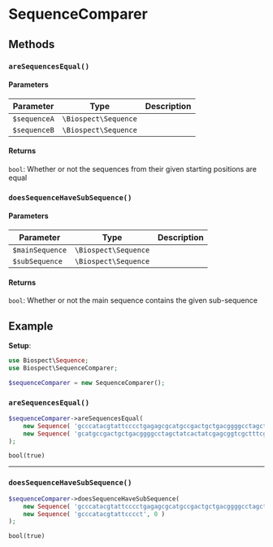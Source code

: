 # SequenceComparer

## Methods
### `areSequencesEqual()`
#### Parameters
| Parameter    | Type                 | Description |
|--------------|----------------------|-------------|
| `$sequenceA` | `\Biospect\Sequence` |             |
| `$sequenceB` | `\Biospect\Sequence` |             |
#### Returns
`bool`: Whether or not the sequences from their given starting positions are equal

### `doesSequenceHaveSubSequence()`
#### Parameters
| Parameter       | Type                 | Description |
|-----------------|----------------------|-------------|
| `$mainSequence` | `\Biospect\Sequence` |             |
| `$subSequence`  | `\Biospect\Sequence` |             |
#### Returns
`bool`: Whether or not the main sequence contains the given sub-sequence

## Example
**Setup**:
```php
use Biospect\Sequence;
use Biospect\SequenceComparer;

$sequenceComparer = new SequenceComparer();
```

### `areSequencesEqual()`
```php
$sequenceComparer->areSequencesEqual(
	new Sequence( 'gcccatacgtattcccctgagagcgcatgccgactgctgacggggcctagctatcactatcgagcggtcgctttcgactctaatcgcataatccctttg', 24 ),
	new Sequence( 'gcatgccgactgctgacggggcctagctatcactatcgagcggtcgctttcgactctaatcgcataatccctttg', 0 )
);
```
```
bool(true)
```

----
### `doesSequenceHaveSubSequence()`
```php
$sequenceComparer->doesSequenceHaveSubSequence(
	new Sequence( 'gcccatacgtattcccctgagagcgcatgccgactgctgacggggcctagctatcactatcgagcggtcgctttcgactctaatcgcataatccctttg', 0 ),
	new Sequence( 'gcccatacgtattcccct', 0 )
);
```
```
bool(true)
```
